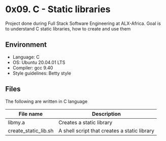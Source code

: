 # 0x09. C - Static libraries
Project done during Full Stack Software Engineering at ALX-Africa. Goal is to understand C static libraries, how to create and use them

## Environment
* Language: C
* OS: Ubuntu 20.04.01 LTS
* Compiler: gcc 9.40
* Style guidelines: Betty style

## Files
The following are written in C language

File name | Description
 --- | ---
 libmy.a | Creates a static library
 create_static_lib.sh | A shell script that creates a static library

